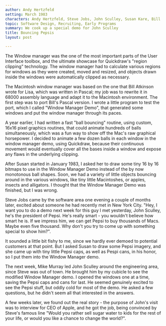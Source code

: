 ```yaml
---
author: Andy Hertzfeld
setting: March 1983
characters: Andy Hertzfeld, Steve Jobs, John Sculley, Susan Kare, Bill Atkinson, Mike Murray
topic: Software Design, Recruiting, Early Programs
summary: We cook up a special demo for John Sculley
title: Bouncing Pepsis
layout: post

---
```


The Window manager was the one of the most important parts of the User Interface toolbox, and the ultimate showcase for Quickdraw's "region clipping" technology. The window manager had to calculate various regions for windows as they were created, moved and resized, and objects drawn inside the windows were automatically clipped as necessary.

  
  
  
  
  
  
  
  
 The Macintosh window manager was based on the one that Bill Atkinson wrote for Lisa, which was written in Pascal; my job was to rewrite it in 68000 assembly language and adapt it to the Macintosh environment. The first step was to port Bill's Pascal version. I wrote a little program to test the port, which I called "Window Manager Demo", that generated some windows and put the window manager through its paces.  
  
  
  
  
  
  
 A year earlier, I had written a fast "ball bouncing" routine, using custom, 16x16 pixel graphics routines, that could animate hundreds of balls simultaneously, which was a fun way to show off the Mac's raw graphical horsepower. I decided to animate a few dozen balls in each window in the window manager demo, using Quickdraw, because their continuous movement would eventually cover all the bases inside a window and expose any flaws in the underlying clipping.  
  
  
  
  
  
  
 After Susan started in January 1983, I asked her to draw some tiny 16 by 16 bitmaps to use in the Window Manager Demo instead of the by now monotonous ball shapes. Soon, we had a variety of little objects bouncing around in the various windows, like tiny little Macintoshes, or apples, insects and alligators. I thought that the Window Manager Demo was finished, but I was wrong.  
  
  
  
  
  
  
 Steve Jobs came by the software area one evening a couple of months later, excited about someone he had recently met in New York City. "Hey, I want you to do a demo next week for this guy I met yesterday, John Sculley, he's the president of Pepsi. He's really smart - you wouldn't believe how smart he is. If we impress him, we can get Pepsi to buy thousands of Macs. Maybe even five thousand. Why don't you try to come up with something special to show him?".  
  
  
  
  
  
  
 It sounded a little bit fishy to me, since we hardly ever demoed to potential customers at that point. But I asked Susan to draw some Pepsi imagery, and she came up with tiny little Pepsi caps, as well as Pespi cans, in his honor, so I put them into the Window Manager demo.  
  
  
  
  
  
  
 The next week, Mike Murray led John Sculley around the engineering area, since Steve was out of town. He brought him by my cubicle to see the modified Window Manager demo. I opened the windows one at a time, saving the Pepsi caps and cans for last. He seemed genuinely excited to see the Pepsi stuff, but oddly cold for most of the demo. He asked a few questions, but he didn't seem all that interested in the answers.  
  
  
  
  
  
  
 A few weeks later, we found out the real story - the purpose of John's visit was to interview for CEO of Apple, and he got the job, being convinced by Steve's famous line "Would you rather sell sugar water to kids for the rest of your life, or would you like a chance to change the world?". 
